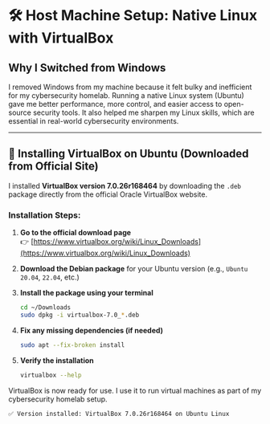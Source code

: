 # 🛠️ Host Machine Setup: Native Linux with VirtualBox

## Why I Switched from Windows

I removed Windows from my machine because it felt bulky and inefficient for my cybersecurity homelab. Running a native Linux system (Ubuntu) gave me better performance, more control, and easier access to open-source security tools. It also helped me sharpen my Linux skills, which are essential in real-world cybersecurity environments.

---

## 🧰 Installing VirtualBox on Ubuntu (Downloaded from Official Site)

I installed **VirtualBox version 7.0.26r168464** by downloading the `.deb` package directly from the official Oracle VirtualBox website.

### Installation Steps:

1. **Go to the official download page**  
   👉 [https://www.virtualbox.org/wiki/Linux_Downloads](https://www.virtualbox.org/wiki/Linux_Downloads)

2. **Download the Debian package** for your Ubuntu version (e.g., `Ubuntu 20.04`, `22.04`, etc.)

3. **Install the package using your terminal**
   ```bash
   cd ~/Downloads
   sudo dpkg -i virtualbox-7.0_*.deb

4. **Fix any missing dependencies (if needed)**
   ```bash
   sudo apt --fix-broken install

5. **Verify the installation**
   ```bash
   virtualbox --help

VirtualBox is now ready for use. I use it to run virtual machines as part of my cybersecurity homelab setup.

    ✅ Version installed: VirtualBox 7.0.26r168464 on Ubuntu Linux
